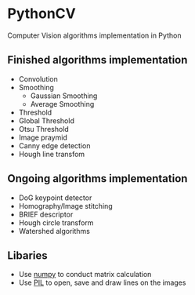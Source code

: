 # PythonCV
Computer Vision algorithms implementation in Python

## Finished algorithms implementation
* Convolution
* Smoothing
  * Gaussian Smoothing
  * Average Smoothing
* Threshold
 * Global Threshold
 * Otsu Threshold
* Image praymid
* Canny edge detection
* Hough line transfom

## Ongoing algorithms implementation
* DoG keypoint detector
* Homography/Image stitching
* BRIEF descriptor
* Hough circle transform
* Watershed algorithms

## Libaries
* Use [numpy](http://www.numpy.org/) to conduct matrix calculation
* Use [PIL](https://pillow.readthedocs.io/en/latest/) to open, save and draw lines on the images

